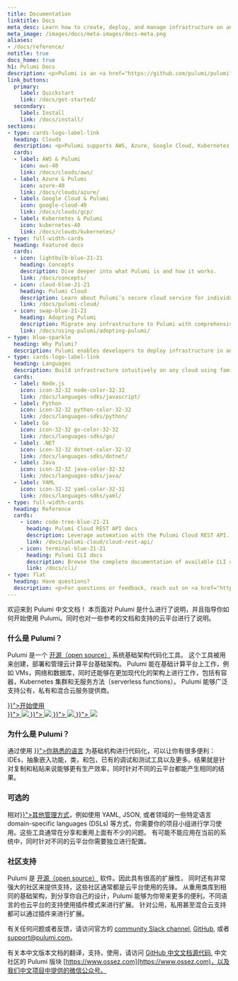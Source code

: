 ```yaml
---
title: Documentation
linktitle: Docs
meta_desc: Learn how to create, deploy, and manage infrastructure on any cloud using Pulumi's open source infrastructure as code SDK.
meta_image: /images/docs/meta-images/docs-meta.png
aliases:
- /docs/reference/
notitle: true
docs_home: true
h1: Pulumi Docs
description: <p>Pulumi is an <a href="https://github.com/pulumi/pulumi" target="_blank">open source</a> infrastructure as code tool for creating, deploying, and managing cloud infrastructure.</p>
link_buttons:
  primary:
    label: Quickstart
    link: /docs/get-started/
  secondary:
    label: Install
    link: /docs/install/
sections:
- type: cards-logo-label-link
  heading: Clouds
  description: <p>Pulumi supports AWS, Azure, Google Cloud, Kubernetes, and <a href="/registry/">120+ packages</a>.</p>
  cards:
  - label: AWS & Pulumi
    icon: aws-40
    link: /docs/clouds/aws/
  - label: Azure & Pulumi
    icon: azure-40
    link: /docs/clouds/azure/
  - label: Google Cloud & Pulumi
    icon: google-cloud-40
    link: /docs/clouds/gcp/
  - label: Kubernetes & Pulumi
    icon: kubernetes-40
    link: /docs/clouds/kubernetes/
- type: full-width-cards
  heading: Featured docs
  cards:
  - icon: lightbulb-blue-21-21
    heading: Concepts
    description: Dive deeper into what Pulumi is and how it works.
    link: /docs/concepts/
  - icon: cloud-blue-21-21
    heading: Pulumi Cloud
    description: Learn about Pulumi’s secure cloud service for individuals and teams.
    link: /docs/pulumi-cloud/
  - icon: swap-blue-21-21
    heading: Adopting Pulumi
    description: Migrate any infrastructure to Pulumi with comprehensive guides.
    link: /docs/using-pulumi/adopting-pulumi/
- type: blue-sparkle
  heading: Why Pulumi?
  description: Pulumi enables developers to deploy infrastructure in any cloud environment with one common approach. Leverage familiar languages to make the most of abstractions and reuse while enjoying access in your favorite IDEs, and testing tools!
- type: cards-logo-label-link
  heading: Languages
  description: Build infrastructure intuitively on any cloud using familiar languages.
  cards:
  - label: Node.js
    icon: icon-32-32 node-color-32-32
    link: /docs/languages-sdks/javascript/
  - label: Python
    icon: icon-32-32 python-color-32-32
    link: /docs/languages-sdks/python/
  - label: Go
    icon: icon-32-32 go-color-32-32
    link: /docs/languages-sdks/go/
  - label: .NET
    icon: icon-32-32 dotnet-color-32-32
    link: /docs/languages-sdks/dotnet/
  - label: Java
    icon: icon-32-32 java-color-32-32
    link: /docs/languages-sdks/java/
  - label: YAML
    icon: icon-32-32 yaml-color-32-32
    link: /docs/languages-sdks/yaml/
- type: full-width-cards
  heading: Reference
  cards:
    - icon: code-tree-blue-21-21
      heading: Pulumi Cloud REST API docs
      description: Leverage automation with the Pulumi Cloud REST API.
      link: /docs/pulumi-cloud/cloud-rest-api/
    - icon: terminal-blue-21-21
      heading: Pulumi CLI docs
      description: Browse the complete documentation of available CLI commands.
      link: /docs/cli/
- type: flat
  heading: Have questions?
  description: <p>For questions or feedback, reach out on <a href="https://slack.pulumi.com" target="_blank">community Slack</a>, <a href="https://github.com/pulumi" target="_blank">GitHub</a>, or <a href="/support/">contact support</a>.</p>
---
```


欢迎来到 Pulumi 中文文档！ 本页面对 Pulumi 是什么进行了说明，并且指导你如何开始使用 Pulumi。同时也对一些参考的文档和支持的云平台进行了说明。

### 什么是 Pulumi？

Pulumi 是一个 <a href="https://github.com/pulumi/pulumi" target="_blank">开源（open source）</a> 系统基础架构代码化工具。
这个工具被用来创建，部署和管理云计算平台基础架构。
Pulumi 能在基础计算平台上工作，例如 VMs，网络和数据库，同时还能够在更加现代化的架构上进行工作，包括有容器，Kubernetes 集群和无服务方法（serverless functions）。
Pulumi 能够广泛支持公有，私有和混合云服务提供商。


<div class="flex justify-center py-6">
    <a class="btn btn-lg mx-1 my-1" href="{{< relref "/docs/get-started" >}}">开始使用</a>
</div>

<div class="bg-gray-100 rounded max-w-6xl my-4 px-4 py-2">
    <div class="md:flex justify-between items-center">
        <a class="block rounded hover:bg-gray-200 transition-all my-2 py-4 text-center px-6" href="{{< relref "/docs/get-started/aws" >}}">
            <img class="inline-block h-8 w-auto -mb-2" src="/logos/tech/aws.svg">
        </a>
        <a class="block rounded hover:bg-gray-200 transition-all my-2 text-center md:mx-2 py-4 px-6" href="{{< relref "/docs/get-started/azure" >}}">
            <img class="inline-block h-8 w-auto" src="/logos/tech/azure.svg">
        </a>
        <a class="block rounded hover:bg-gray-200 transition-all my-2 text-center md:mx-2 py-4 px-6" href="{{< relref "/docs/get-started/gcp" >}}">
            <img class="inline-block h-8 w-auto" src="/logos/tech/gcp.svg">
        </a>
        <a class="block rounded hover:bg-gray-200 transition-all my-2 py-4 text-center px-6" href="{{< relref "/docs/get-started/kubernetes" >}}">
            <img class="inline-block h-8 w-auto" src="/logos/tech/k8s.svg">
        </a>
    </div>
</div>

<div class="my-4 md:flex py-8">
    <div class="md:w-1/3">
        <h3 class="no-anchor">为什么是 Pulumi？</h3>
        <p class="text-sm text-gray-700">
            通过使用 <a href="{{< relref "/docs/intro/languages" >}}">你熟悉的语言</a> 为基础机构进行代码化，可以让你有很多便利：
            IDEs，抽象嵌入功能，类，和包，已有的调试和测试工具以及更多。结果就是针对复制和粘贴来说能够更有生产效率，同时针对不同的云平台都能产生相同的结果。
        </p>
    </div>
    <div class="md:mx-8 md:w-1/3">
        <h3 class="no-anchor">可选的</h3>
        <p class="text-sm text-gray-700">
            相对<a href="{{< relref "/docs/intro/vs" >}}">其他管理方式</a>，例如使用 YAML,
            JSON, 或者领域的一些特定语言 domain-specific languages (DSLs) 等方式，你需要你的项目小组进行学习使用。这些工具通常在分享和重用上面有不少的问题。
            有可能不能应用在当前的系统中，同时针对不同的云平台你需要独立进行配置。
        </p>
    </div>
    <div class="md:w-1/3">
        <h3 class="no-anchor">社区支持</h3>
        <p class="text-sm text-gray-700">
            Pulumi 是 <a href="https://github.com/pulumi/pulumi" target="_blank">开源（open source）</a> 软件。因此具有很高的扩展性，
            同时还有非常强大的社区来提供支持，这些社区通常都是云平台使用的先锋。
            从重用类库到相同的基础架构，到分享你自己的设计，Pulumi 能够为你带来更多的便利。不同语言的也云平台的支持使用插件模式来进行扩展。
            针对公用，私用甚至混合云支持都可以通过插件来进行扩展。
        </p>
    </div>
</div>

有关任何问题或者反馈，请访问官方的 [community Slack channel](https://slack.pulumi.com),
[GitHub](https://github.com/pulumi), 或者 [support@pulumi.com](mailto:support@pulumi.com)。

有关本中文版本文档的翻译，支持，使用，请访问 [GitHub 中文文档源代码](https://github.com/cwiki-us-docs/pulumi-hugo-cn),
中文社区的 Pulumi 版块 [https://www.ossez.com](https://www.ossez.com)，以及我们中文项目中提供的微信公众号。
